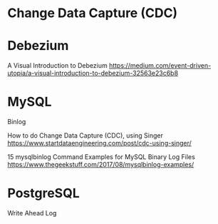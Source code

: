 # Change Data Capture (CDC)

# Debezium

A Visual Introduction to Debezium
https://medium.com/event-driven-utopia/a-visual-introduction-to-debezium-32563e23c6b8


# MySQL

Binlog 

How to do Change Data Capture (CDC), using Singer
https://www.startdataengineering.com/post/cdc-using-singer/

15 mysqlbinlog Command Examples for MySQL Binary Log Files
https://www.thegeekstuff.com/2017/08/mysqlbinlog-examples/


# PostgreSQL

Write Ahead Log